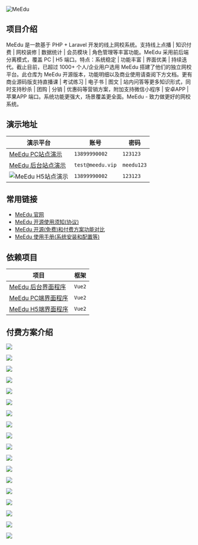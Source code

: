 ![MeEdu](https://meedu.cloud.oss.meedu.vip/github/banner.png)

## 项目介绍

MeEdu 是一款基于 PHP + Laravel 开发的线上网校系统。支持线上点播 | 知识付费 | 网校装修 | 数据统计 | 会员模块 | 角色管理等丰富功能。MeEdu 采用前后端分离模式，覆盖 PC | H5 端口。特点：系统稳定
| 功能丰富 | 界面优美 | 持续迭代。截止目前，已超过 1000+ 个人/企业用户选用 MeEdu 搭建了他们的独立网校平台。此仓库为 MeEdu 开源版本，功能明细以及商业使用请查阅下方文档。更有商业源码版支持直播课 | 考试练习 |
电子书 | 图文 | 站内问答等更多知识形式，同时支持秒杀 | 团购 | 分销 | 优惠码等营销方案，附加支持微信小程序 | 安卓APP | 苹果APP 端口。系统功能更强大，场景覆盖更全面。MeEdu - 致力做更好的网校系统。

## 演示地址

| 演示平台                                        | 账号               | 密码         |
|---------------------------------------------|------------------|------------|
| [MeEdu PC站点演示](https://demo.meedu.xyz)      | `13899990002`    | `123123`   |
| [MeEdu 后台站点演示](https://admin.meedu.xyz)      | `test@meedu.vip` | `meedu123` |
| ![MeEdu H5站点演示](https://meedu.cloud.oss.meedu.vip/github/h5-case.png) | `13899990002`    | `123123`   |

## 常用链接

* [MeEdu 官网](https://meedu.vip)
* [MeEdu 开源使用须知(协议)](https://www.yuque.com/meedu/fvvkbf/amfw7z)
* [MeEdu 开源(免费)和付费方案功能对比](https://www.yuque.com/meedu/fvvkbf/amfw7z)
* [MeEdu 使用手册(系统安装和配置等)](https://www.yuque.com/meedu/fvvkbf)

## 依赖项目

| 项目 | 框架 |
| --- | --- |
| [MeEdu 后台界面程序](https://github.com/meedu/backend-v2) | `Vue2` |
| [MeEdu PC端界面程序](https://github.com/meedu/pc-v1) | `Vue2` |
| [MeEdu H5端界面程序](https://github.com/meedu/h5-v1) | `Vue2` |

## 付费方案介绍

![](https://meedu.cloud.oss.meedu.vip/github/2.jpeg)

![](https://meedu.cloud.oss.meedu.vip/github/3.jpeg)

![](https://meedu.cloud.oss.meedu.vip/github/4.jpeg)

![](https://meedu.cloud.oss.meedu.vip/github/5.jpeg)

![](https://meedu.cloud.oss.meedu.vip/github/6.jpeg)

![](https://meedu.cloud.oss.meedu.vip/github/7.jpeg)

![](https://meedu.cloud.oss.meedu.vip/github/8.jpeg)

![](https://meedu.cloud.oss.meedu.vip/github/9.jpeg)

![](https://meedu.cloud.oss.meedu.vip/github/10.jpeg)

![](https://meedu.cloud.oss.meedu.vip/github/11.jpeg)

![](https://meedu.cloud.oss.meedu.vip/github/12.jpeg)

![](https://meedu.cloud.oss.meedu.vip/github/13.jpeg)

![](https://meedu.cloud.oss.meedu.vip/github/14.jpeg)

![](https://meedu.cloud.oss.meedu.vip/github/15.jpeg)

![](https://meedu.cloud.oss.meedu.vip/github/16.jpeg)

![](https://meedu.cloud.oss.meedu.vip/github/17.jpeg)

![](https://meedu.cloud.oss.meedu.vip/github/18.jpeg)

![](https://meedu.cloud.oss.meedu.vip/github/19.jpeg)
